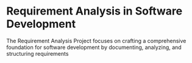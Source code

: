 # Requirement Analysis in Software Development
The Requirement Analysis Project focuses on crafting a comprehensive foundation for software development by documenting, analyzing, and structuring requirements
